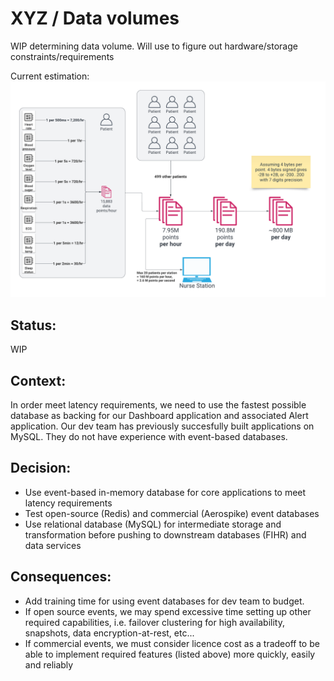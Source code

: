 # XYZ / Data volumes

WIP determining data volume. Will use to figure out hardware/storage constraints/requirements

Current estimation: ![estimated data volumes](https://github.com/lynnlangit/architects-who-code/blob/main/Kata-2024/images/2024-Kata-data-volumes.png)

## Status: 
WIP

## Context: 
In order meet latency requirements, we need to use the fastest possible database as backing for our Dashboard application and associated Alert application.
Our dev team has previously succesfully built applications on MySQL.  They do not have experience with event-based databases.

## Decision: 
- Use event-based in-memory database for core applications to meet latency requirements
- Test open-source (Redis) and commercial (Aerospike) event databases
- Use relational database (MySQL) for intermediate storage and transformation before pushing to downstream databases (FIHR) and data services 

## Consequences: 
- Add training time for using event databases for dev team to budget.
- If open source events, we may spend excessive time setting up other required capabilities, i.e. failover clustering for high availability, snapshots, data encryption-at-rest, etc...
- If commercial events, we must consider licence cost as a tradeoff to be able to implement required features (listed above) more quickly, easily and reliably
